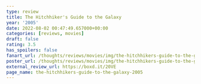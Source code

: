```yaml
---
type: review
title: The Hitchhiker's Guide to the Galaxy
year: '2005'
date: 2022-08-02 00:47:49.657000+00:00
categories: [reviews, movies]
draft: false
rating: 3.5
has_spoilers: false
fanart_url: /thoughts/reviews/movies/img/the-hitchhikers-guide-to-the-galaxy-2005_fanart.png
poster_url: /thoughts/reviews/movies/img/the-hitchhikers-guide-to-the-galaxy-2005_poster.png
external_review_url: https://boxd.it/20VE
page_name: the-hitchhikers-guide-to-the-galaxy-2005
---
```


